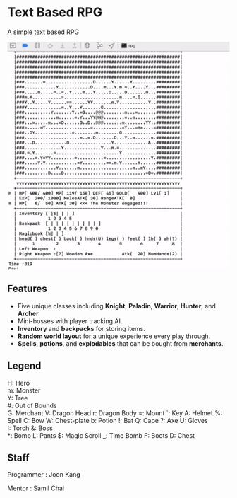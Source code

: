 # Text Based RPG

A simple text based RPG 

<p align="left">
  <img src="./assets/demo.gif" alt="Size Limit CLI" width="600">
</p>

Features
--------

- Five unique classes including **Knight**, **Paladin**, **Warrior**, **Hunter**, and **Archer**
- Mini-bosses with player tracking AI.
- **Inventory** and **backpacks** for storing items.
- **Random world layout** for a unique experience every play through.
- **Spells**, **potions**, and **explodables** that can be bought from **merchants**.

	
Legend
------

H: Hero      
m: Monster      
Y: Tree      
#: Out of Bounds      
G: Merchant 
V: Dragon Head 
r: Dragon Body 
=: Mount 
`: Key 
A: Helmet 
%: Spell 
C: Bow 
W: Chest-plate 
b: Potion 
!: Bat 
Q: Cape 
?: Axe 
U: Gloves  
I: Torch 
&: Boss  
*: Bomb 
L: Pants 
$: Magic Scroll 
_: Time Bomb 
F: Boots 
D: Chest


Staff
-----

Programmer : Joon Kang


Mentor : Samil Chai
 






